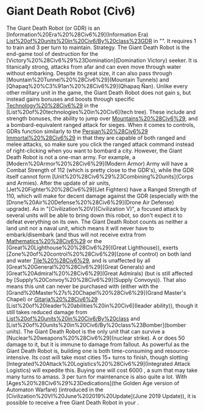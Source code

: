 # Giant Death Robot (Civ6)

The Giant Death Robot (or GDR) is an [Information%20Era%20%28Civ6%29](Information Era) [List%20of%20units%20in%20Civ6/By%20class%23GDR](super-unit) in "". It requires 1 to train and 3 per turn to maintain.
Strategy.
The Giant Death Robot is the end-game tool of destruction for the [Victory%20%28Civ6%29%23Domination](Domination Victory) seeker. It is titanically strong, attacks from afar and can even move through water without embarking. Despite its great size, it can also pass through [Mountain%20Tunnel%20%28Civ6%29](Mountain Tunnels) and [Qhapaq%20%C3%91an%20%28Civ6%29](Qhapaq Ñan).
Unlike every other military unit in the game, the Giant Death Robot does not gain s, but instead gains bonuses and boosts through specific [Technology%20%28Civ6%29](technologies) in the [List%20of%20technologies%20in%20Civ6](tech tree). These include and strength bonuses, the ability to jump over [Mountains%20%28Civ6%29](Mountains), and a bombard-equivalent ranged attack for sieges. When it comes to controls, GDRs function similarly to the [Persian%20%28Civ6%29](Persians') [Immortal%20%28Civ6%29](Immortals) in that they are capable of both ranged and melee attacks, so make sure you click the ranged attack command instead of right-clicking when you want to bombard a city.
However, the Giant Death Robot is not a one-man army. For example, a [Modern%20Armor%20%28Civ6%29](Modern Armor) Army will have a Combat Strength of 112 (which is pretty close to the GDR's), while the GDR itself cannot form [Unit%20%28Civ6%29%23Combining%20units](Corps and Armies). After the update of air units, [Jet%20Fighter%20%28Civ6%29](Jet Fighters) have a Ranged Strength of 110, which will make for decent damage against the GDR (especially with the [Drone%20Air%20Defense%20%28Civ6%29](Drone Air Defense) upgrade). As in "[Civilization%20V](Civilization V)", a focused attack by several units will be able to bring down this robot, so don't expect it to defeat everything on its own.
The Giant Death Robot counts as neither a land unit nor a naval unit, which means it will never have to embark/disembark (and thus will not receive extra from [Mathematics%20%28Civ6%29](Mathematics) or the [Great%20Lighthouse%20%28Civ6%29](Great Lighthouse)), exerts [Zone%20of%20control%20%28Civ6%29](zone of control) on both land and water [Tile%20%28Civ6%29](tiles), and is unaffected by all [Great%20General%20%28Civ6%29](Great Generals) and [Great%20Admiral%20%28Civ6%29](Great Admirals) (but is still affected by [Supply%20Convoy%20%28Civ6%29](Supply Convoys)). That also means this unit can never be purchased with (either with the [Grand%20Master%27s%20Chapel%20%28Civ6%29](Grand Master's Chapel) or [Gitarja%20%28Civ6%29](Gitarja's) [List%20of%20leader%20abilities%20in%20Civ6](leader ability)), though it still takes reduced damage from [List%20of%20units%20in%20Civ6/By%20class](siege) and [List%20of%20units%20in%20Civ6/By%20class%23Bomber](bomber units).
The Giant Death Robot is the only unit that can survive a [Nuclear%20weapons%20%28Civ6%29](nuclear strike). A or does 50 damage to it, but it is immune to damage from fallout.
As powerful as the Giant Death Robot is, building one is both time-consuming and resource-intensive. Its cost will take most cities 15+ turns to finish, though slotting [Integrated%20Attack%20Logistics%20%28Civ6%29](Integrated Attack Logistics) will expedite this. Buying one will cost 6000 , a sum that may take many turns to amass. 3 per turn for maintenance is also quite a lot.
With [Ages%20%28Civ6%29%23Dedications](the Golden Age version of Automaton Warfare) (introduced in the [Civilization%20VI%20June%202019%20Update](June 2019 Update)), it is possible to receive a free Giant Death Robot in your .